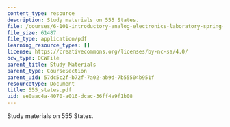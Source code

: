 ```yaml
---
content_type: resource
description: Study materials on 555 States.
file: /courses/6-101-introductory-analog-electronics-laboratory-spring-2007/ee0aac4a4070a016dcac36ff4a9f1b08_555_states.pdf
file_size: 61487
file_type: application/pdf
learning_resource_types: []
license: https://creativecommons.org/licenses/by-nc-sa/4.0/
ocw_type: OCWFile
parent_title: Study Materials
parent_type: CourseSection
parent_uid: 57dc5c2f-b72f-7a02-ab9d-7b55504b951f
resourcetype: Document
title: 555_states.pdf
uid: ee0aac4a-4070-a016-dcac-36ff4a9f1b08
---
```

Study materials on 555 States.